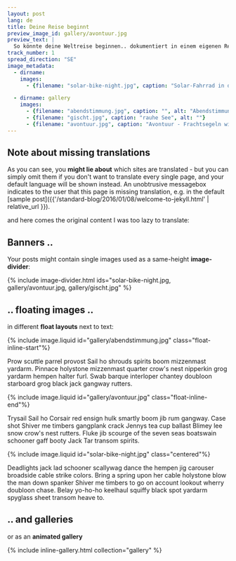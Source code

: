 ```yaml
---
layout: post
lang: de
title: Deine Reise beginnt
preview_image_id: gallery/avontuur.jpg
preview_text: |
  So könnte deine Weltreise beginnen.. dokumentiert in einem eigenen Reiseblog.
track_number: 1
spread_direction: "SE"
image_metadata:
  - dirname:
    images:
      - {filename: "solar-bike-night.jpg", caption: "Solar-Fahrrad in der Wüstennacht", alt: ""}

  - dirname: gallery
    images:
      - {filename: "abendstimmung.jpg", caption: "", alt: "Abendstimmung irgendwo im Atlantik"}
      - {filename: "gischt.jpg", caption: "rauhe See", alt: ""}
      - {filename: "avontuur.jpg", caption: "Avontuur - Frachtsegeln wie dazumals", alt: ""}
---
```


## Note about missing translations

As you can see, you **might lie about** which sites are translated - but you
can simply omit them if you don't want to translate every single page, and your
default language will be shown instead. An unobtrusive messagebox indicates to
the user that this page is missing translation, e.g. in the default [sample post]({{'/standard-blog/2016/01/08/welcome-to-jekyll.html' | relative_url }}).

and here comes the original content I was too lazy to translate:

## Banners ..

Your posts might contain single images used as a same-height **image-divider**:

{% include image-divider.html ids="solar-bike-night.jpg, gallery/avontuur.jpg, gallery/gischt.jpg" %}

## .. floating images ..

in different **float layouts** next to text:

<div class="flow-root">
  {% include image.liquid id="gallery/abendstimmung.jpg" class="float-inline-start"%}

  Prow scuttle parrel provost Sail ho shrouds spirits boom mizzenmast yardarm.
  Pinnace holystone mizzenmast quarter crow's nest nipperkin grog yardarm
  hempen halter furl. Swab barque interloper chantey doubloon starboard grog
  black jack gangway rutters.
</div>

{% include image.liquid id="gallery/avontuur.jpg" class="float-inline-end"%}

Trysail Sail ho Corsair red ensign hulk smartly boom jib rum gangway. Case shot
Shiver me timbers gangplank crack Jennys tea cup ballast Blimey lee snow crow's
nest rutters. Fluke jib scourge of the seven seas boatswain schooner gaff booty
Jack Tar transom spirits.

<div class="float-clear"></div>

<div class="flow-root">
  {% include image.liquid id="solar-bike-night.jpg" class="centered"%}

  Deadlights jack lad schooner scallywag dance the hempen jig carouser
  broadside cable strike colors. Bring a spring upon her cable holystone blow
  the man down spanker Shiver me timbers to go on account lookout wherry
  doubloon chase. Belay yo-ho-ho keelhaul squiffy black spot yardarm spyglass
  sheet transom heave to.
</div>

## .. and galleries

or as an **animated gallery**

{% include inline-gallery.html collection="gallery" %}
